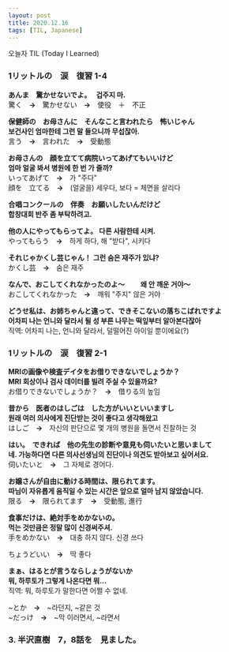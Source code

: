```yaml
---
layout: post
title: 2020.12.16
tags: [TIL, Japanese]
---
```


오늘자 TIL (Today I Learned)
### 1リットルの　涙　復習  1-4
  
**あんま　驚かせないでよ。　  겁주지 마.**  
驚く　**→**　驚かせない　**→**　使役　＋　不正

**保健師の　お母さんに　そんなこと言われたら　怖いじゃん**  
**보건사인 엄마한테 그런 말 들으니까 무섭잖아.**    
言う　**→**　言われた　**→**　受動態

**お母さんの　顔を立てて病院いってあげてもいいけど**  
**엄마 얼굴 봐서 병원에 한 번 가 줄까?**  
いってあげて　**→**　가 "주다"    
顔を　立てる　**→**　(얼굴을) 세우다, 보다 = 체면을 살리다

**合唱コンクールの　伴奏　お願いしたいんだけど**  
**합창대회 반주 좀 부탁하려고.**  
  
**他の人にやってもらってよ。**
**다른 사람한테 시켜.**  
やってもらう　**→**　하게 하다, 해 "받다", 시키다

**それじゃかくし芸じゃん！**
**그런 숨은 재주가 있냐?**  
かくし芸　**→**　숨은 재주

**なんで、おこしてくれなかったのよ～**　　
**왜 안 깨운 거야～**  
おこしてくれなかった　**→**　깨워 "주지" 않은 거야

**どうせ私は、お姉ちゃんと違って、できそこないの落ちこばれですよ**  
**어차피 나는 언니와 달라서 될 성 부른 나무는 떡잎부터 알아본다잖아**  
직역: 어차피 나는, 언니와 달라서, 덜떨어진 아이일 뿐이에요(?)

### 1リットルの　涙　復習  2-1

**MRIの画像や検査デイタをお借りできないでしょうか？**  
**MRI 회상이나 검사 데이터를 빌려 주실 수 있을까요?**  
お借りできないでしょうか？　**→**　借りる의 높임

**昔から　医者のはしごは　した方がいいといいますし**  
**원래 여러 의사에게 진단받는 것이 좋다고 생각해왔고**  
はしご　**→**　자신의 판단으로 몇 개의 병원을 돌면서 진찰하는 것

**はい。　できれば　他の先生の診断や意見も伺いたいと思いまして**  
**네. 가능하다면 다른 의사선생님의 진단이나 의견도 받아보고 싶어서요.**  
伺いたいと　**→**　그 자체로 경어다.

**お嬢さんが自由に動ける時間は、限られてます。**  
**따님이 자유롭게 움직일 수 있는 시간은 앞으로 얼마 남지 않았습니다.**  
限る　**→**　限られてます　**→**　受動態, 進行

**食事だけは、絶対手をめかないの。**  
**먹는 것만큼은 정말 많이 신경써주셔.**  
手をめかない　**→**　대충 하지 않다. 신경 쓰다

ちょうどいい　**→**　딱 좋다

**まぁ、はるとが言うならしょうがないか**  
**뭐, 하루토가 그렇게 나온다면 뭐...**  
직역: 뭐, 하루토가 말한다면 어쩔 수 없네.

~とか　**→**　~라던지, ~같은 것  
~だっけ　**→**　~막 이러면서, ~라면서


### 3. 半沢直樹　7，8話を　見ました。